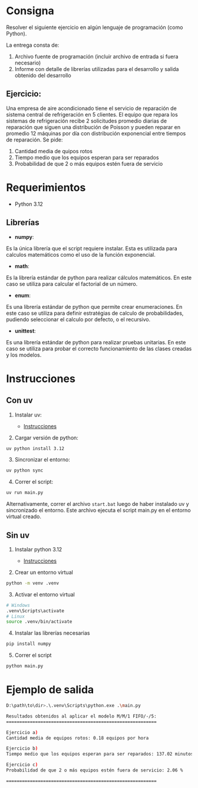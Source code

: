 # Consigna

Resolver el siguiente ejercicio en algún lenguaje de programación (como Python).

La entrega consta de:

1. Archivo fuente de programación (incluir archivo de entrada si fuera necesario)
2. Informe con detalle de librerías utilizadas para el desarrollo y salida obtenido del desarrollo

## Ejercicio:

Una empresa de aire acondicionado tiene el servicio de reparación de sistema central de refrigeración en 5 clientes. El equipo que repara los sistemas de refrigeración recibe 2 solicitudes promedio diarias de reparación que siguen una distribución de Poisson y pueden reparar en promedio 12 máquinas por día con distribución exponencial entre tiempos de reparación. Se pide:

1. Cantidad media de quipos rotos
2. Tiempo medio que los equipos esperan para ser reparados
3. Probabilidad de que 2 o más equipos estén fuera de servicio

# Requerimientos

- Python 3.12

## Librerías

- **numpy**:

Es la única librería que el script requiere instalar. Esta es utilizada para calculos matemáticos como el uso de la función exponencial.

- **math**:

Es la librería estándar de python para realizar cálculos matemáticos. En este caso se utiliza para calcular el factorial de un número.

- **enum**:

Es una librería estándar de python que permite crear enumeraciones. En este caso se utiliza para definir estratégias de calculo de probabilidades, pudiendo seleccionar el calculo por defecto, o el recursivo.

- **unittest**:

Es una librería estándar de python para realizar pruebas unitarias. En este caso se utiliza para probar el correcto funcionamiento de las clases creadas y los modelos.

# Instrucciones

## Con uv

1. Instalar uv: 

    - [Instrucciones](https://docs.astral.sh/uv/getting-started/installation/#__tabbed_1_2)

2. Cargar versión de python:

```bash
uv python install 3.12
```

3. Sincronizar el entorno:

```bash
uv python sync
```

4. Correr el script:

```bash
uv run main.py
```

Alternativamente, correr el archivo `start.bat` luego de haber instalado uv y sincronizado el entorno. Este archivo ejecuta el script main.py en el entorno virtual creado.

## Sin uv

1. Instalar python 3.12

    - [Instrucciones](https://www.python.org/downloads/)

2. Crear un entorno virtual

```bash
python -m venv .venv
```

3. Activar el entorno virtual

```bash
# Windows
.venv\Scripts\activate
# Linux
source .venv/bin/activate
```

4. Instalar las librerías necesarias

```bash
pip install numpy
```

5. Correr el script

```bash
python main.py
```

# Ejemplo de salida

```bash
D:\path\to\dir>.\.venv\Scripts\python.exe .\main.py

Resultados obtenidos al aplicar el modelo M/M/1 FIFO/-/5:
=========================================================

Ejercicio a)
Cantidad media de equipos rotos: 0.18 equipos por hora

Ejercicio b)
Tiempo medio que los equipos esperan para ser reparados: 137.02 minutos

Ejercicio c)
Probabilidad de que 2 o más equipos estén fuera de servicio: 2.06 %

=========================================================
```